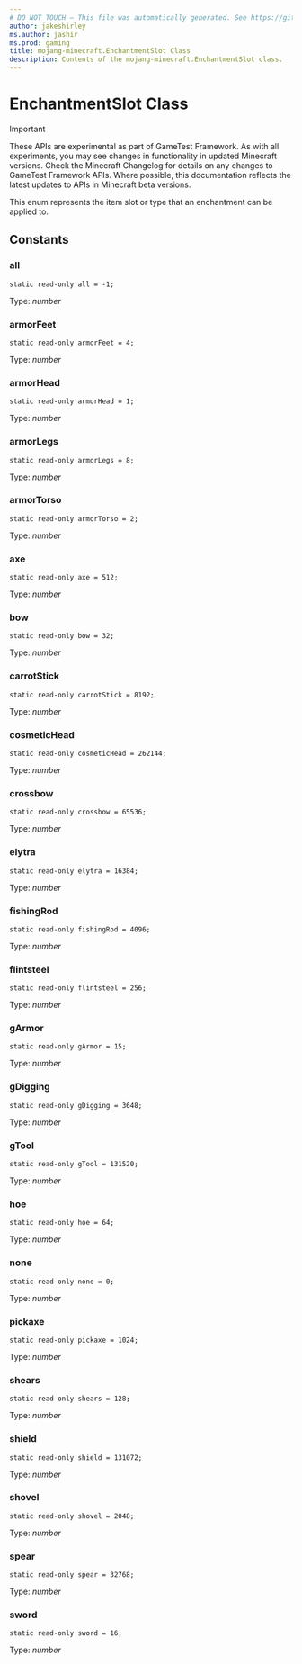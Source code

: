 ```yaml
---
# DO NOT TOUCH — This file was automatically generated. See https://github.com/Mojang/MinecraftScriptingApiDocsGenerator to modify descriptions, examples, etc.
author: jakeshirley
ms.author: jashir
ms.prod: gaming
title: mojang-minecraft.EnchantmentSlot Class
description: Contents of the mojang-minecraft.EnchantmentSlot class.
---
```

# EnchantmentSlot Class
>[!IMPORTANT]
>These APIs are experimental as part of GameTest Framework. As with all experiments, you may see changes in functionality in updated Minecraft versions. Check the Minecraft Changelog for details on any changes to GameTest Framework APIs. Where possible, this documentation reflects the latest updates to APIs in Minecraft beta versions.

This enum represents the item slot or type that an enchantment can be applied to.

## Constants
### **all**
`static read-only all = -1;`

Type: *number*


### **armorFeet**
`static read-only armorFeet = 4;`

Type: *number*


### **armorHead**
`static read-only armorHead = 1;`

Type: *number*


### **armorLegs**
`static read-only armorLegs = 8;`

Type: *number*


### **armorTorso**
`static read-only armorTorso = 2;`

Type: *number*


### **axe**
`static read-only axe = 512;`

Type: *number*


### **bow**
`static read-only bow = 32;`

Type: *number*


### **carrotStick**
`static read-only carrotStick = 8192;`

Type: *number*


### **cosmeticHead**
`static read-only cosmeticHead = 262144;`

Type: *number*


### **crossbow**
`static read-only crossbow = 65536;`

Type: *number*


### **elytra**
`static read-only elytra = 16384;`

Type: *number*


### **fishingRod**
`static read-only fishingRod = 4096;`

Type: *number*


### **flintsteel**
`static read-only flintsteel = 256;`

Type: *number*


### **gArmor**
`static read-only gArmor = 15;`

Type: *number*


### **gDigging**
`static read-only gDigging = 3648;`

Type: *number*


### **gTool**
`static read-only gTool = 131520;`

Type: *number*


### **hoe**
`static read-only hoe = 64;`

Type: *number*


### **none**
`static read-only none = 0;`

Type: *number*


### **pickaxe**
`static read-only pickaxe = 1024;`

Type: *number*


### **shears**
`static read-only shears = 128;`

Type: *number*


### **shield**
`static read-only shield = 131072;`

Type: *number*


### **shovel**
`static read-only shovel = 2048;`

Type: *number*


### **spear**
`static read-only spear = 32768;`

Type: *number*


### **sword**
`static read-only sword = 16;`

Type: *number*


